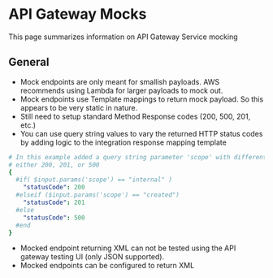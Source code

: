 # API Gateway Mocks
This page summarizes information on API Gateway Service mocking

## General
* Mock endpoints are only meant for smallish payloads. AWS recommends using Lambda for larger payloads to mock out.
* Mock endpoints use Template mappings to return mock payload. So this appears to be very static in nature.
* Still need to setup standard Method Response codes (200, 500, 201, etc.)
* You can use query string values to vary the returned HTTP status codes by adding logic to the integration response mapping template

```yaml
# In this example added a query string parameter 'scope' with different values to have API gateway return
# either 200, 201, or 500
{
  #if( $input.params('scope') == "internal" )
    "statusCode": 200
  #elseif ($input.params('scope') == "created")
    "statusCode": 201
  #else
    "statusCode": 500
  #end
}
```

* Mocked endpoint returning XML can not be tested using the API gateway testing UI (only JSON supported).
* Mocked endpoints can be configured to return XML
